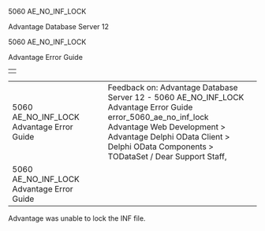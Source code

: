 5060 AE\_NO\_INF\_LOCK




Advantage Database Server 12  

5060 AE\_NO\_INF\_LOCK

Advantage Error Guide

|  |
| --- |
|  |

|  |  |  |  |  |
| --- | --- | --- | --- | --- |
| 5060 AE\_NO\_INF\_LOCK  Advantage Error Guide |  |  | Feedback on: Advantage Database Server 12 - 5060 AE\_NO\_INF\_LOCK Advantage Error Guide error\_5060\_ae\_no\_inf\_lock Advantage Web Development > Advantage Delphi OData Client > Delphi OData Components > TODataSet / Dear Support Staff, |  |
| 5060 AE\_NO\_INF\_LOCK  Advantage Error Guide |  |  |  |  |

Advantage was unable to lock the INF file.